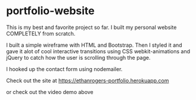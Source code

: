 # portfolio-website

This is my best and favorite project so far. I built my personal website COMPLETELY from scratch.

I built a simple wireframe with HTML and Bootstrap. Then I styled it and gave it alot of cool interactive transitions
using CSS webkit-animations and jQuery to catch how the user is scrolling through the page. 

I hooked up the contact form using nodemailer. 

Check out the site at https://ethanrogers-portfolio.herokuapp.com

or check out the video demo above

